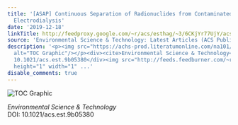 ```yaml
---
title: '[ASAP] Continuous Separation of Radionuclides from Contaminated Water by Shock
  Electrodialysis'
date: '2019-12-18'
linkTitle: http://feedproxy.google.com/~r/acs/esthag/~3/6CKjYr77UjY/acs.est.9b05380
source: 'Environmental Science & Technology: Latest Articles (ACS Publications)'
description: '<p><img src="https://achs-prod.literatumonline.com/na101/home/literatum/publisher/achs/journals/content/esthag/0/esthag.ahead-of-print/acs.est.9b05380/20191218/images/medium/es9b05380_0008.gif"
  alt="TOC Graphic"/></p><div><cite>Environmental Science & Technology</cite></div><div>DOI:
  10.1021/acs.est.9b05380</div><img src="http://feeds.feedburner.com/~r/acs/esthag/~4/6CKjYr77UjY"
  height="1" width="1" ...'
disable_comments: true
---
```

<p><img src="https://achs-prod.literatumonline.com/na101/home/literatum/publisher/achs/journals/content/esthag/0/esthag.ahead-of-print/acs.est.9b05380/20191218/images/medium/es9b05380_0008.gif" alt="TOC Graphic"/></p><div><cite>Environmental Science & Technology</cite></div><div>DOI: 10.1021/acs.est.9b05380</div><img src="http://feeds.feedburner.com/~r/acs/esthag/~4/6CKjYr77UjY" height="1" width="1" ...